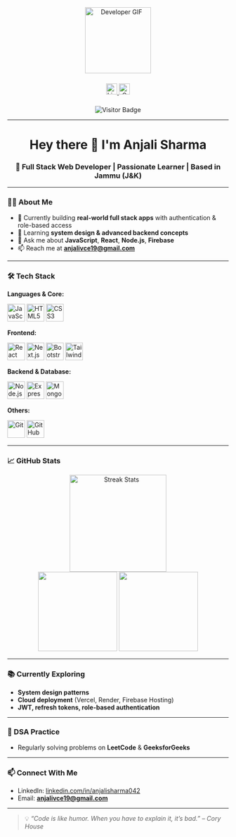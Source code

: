 <div align="center">
  <img height="150" src="https://media.giphy.com/media/M9gbBd9nbDrOTu1Mqx/giphy.gif" alt="Developer GIF" />
</div>

###

<div align="center">
  <a href="https://linkedin.com/in/anjalisharma042" target="_blank">
    <img src="https://img.shields.io/static/v1?message=LinkedIn&logo=linkedin&label=&color=0077B5&logoColor=white&labelColor=&style=for-the-badge" height="25" alt="LinkedIn" />
  </a>

  <a href="mailto:anjalivce19@gmail.com" target="_blank">
    <img src="https://img.shields.io/static/v1?message=Gmail&logo=gmail&label=&color=D14836&logoColor=white&labelColor=&style=for-the-badge" height="25" alt="Gmail" />
  </a>
</div>

###

<div align="center">
  <img src="https://visitor-badge.laobi.icu/badge?page_id=AnjaliSharma2212" alt="Visitor Badge" />
</div>

---

<h1 align="center">Hey there 👋 I'm Anjali Sharma</h1>

<h3 align="center">🚀 Full Stack Web Developer | Passionate Learner | Based in Jammu (J&K)</h3>

---

### 👩‍💻 About Me  

- 🔭 Currently building **real-world full stack apps** with authentication & role-based access  
- 🌱 Learning **system design & advanced backend concepts**  
- 💬 Ask me about **JavaScript**, **React**, **Node.js**, **Firebase**  
- 📫 Reach me at **anjalivce19@gmail.com**    

---

### 🛠️ Tech Stack  

**Languages & Core:**  
<div align="left">
  <img src="https://cdn.jsdelivr.net/gh/devicons/devicon/icons/javascript/javascript-original.svg" height="40" alt="JavaScript" />
  <img src="https://cdn.jsdelivr.net/gh/devicons/devicon/icons/html5/html5-original.svg" height="40" alt="HTML5" />
  <img src="https://cdn.jsdelivr.net/gh/devicons/devicon/icons/css3/css3-original.svg" height="40" alt="CSS3" />
</div>

**Frontend:**  
<div align="left">
  <img src="https://cdn.jsdelivr.net/gh/devicons/devicon/icons/react/react-original.svg" height="40" alt="React" />
  <img src="https://cdn.jsdelivr.net/gh/devicons/devicon/icons/nextjs/nextjs-original.svg" height="40" alt="Next.js" />
  <img src="https://cdn.jsdelivr.net/gh/devicons/devicon/icons/bootstrap/bootstrap-original.svg" height="40" alt="Bootstrap" />
  <img src="https://cdn.jsdelivr.net/gh/devicons/devicon/icons/tailwindcss/tailwindcss-plain.svg" height="40" alt="Tailwind CSS" />
</div>

**Backend & Database:**  
<div align="left">
  <img src="https://cdn.jsdelivr.net/gh/devicons/devicon/icons/nodejs/nodejs-original.svg" height="40" alt="Node.js" />
  <img src="https://cdn.jsdelivr.net/gh/devicons/devicon/icons/express/express-original.svg" height="40" alt="Express" />
  <img src="https://cdn.jsdelivr.net/gh/devicons/devicon/icons/mongodb/mongodb-original.svg" height="40" alt="MongoDB" />
</div>

**Others:**  
<div align="left">
  <img src="https://cdn.jsdelivr.net/gh/devicons/devicon/icons/git/git-original.svg" height="40" alt="Git" />
  <img src="https://cdn.jsdelivr.net/gh/devicons/devicon/icons/github/github-original.svg" height="40" alt="GitHub" />
</div>

---

### 📈 GitHub Stats  

<div align="center">
  <img src="https://github-readme-streak-stats.herokuapp.com?user=AnjaliSharma2212&theme=dark&border_radius=5" height="220" alt="Streak Stats" />
</div>  

<div align="center">
  <img src="https://github-readme-stats.vercel.app/api?username=AnjaliSharma2212&show_icons=true&theme=dark" height="180" />
  <img src="https://github-readme-stats.vercel.app/api/top-langs/?username=AnjaliSharma2212&layout=compact&theme=dark" height="180" />
</div>  

---

### 📚 Currently Exploring  

- **System design patterns**  
- **Cloud deployment** (Vercel, Render, Firebase Hosting)  
- **JWT, refresh tokens, role-based authentication**  

---

### 🧠 DSA Practice  

- Regularly solving problems on **LeetCode** & **GeeksforGeeks**  

---

### 📫 Connect With Me  

- LinkedIn: [linkedin.com/in/anjalisharma042](https://linkedin.com/in/anjalisharma042)   
- Email: **anjalivce19@gmail.com**  

---

> 💡 *“Code is like humor. When you have to explain it, it’s bad.” – Cory House*  

